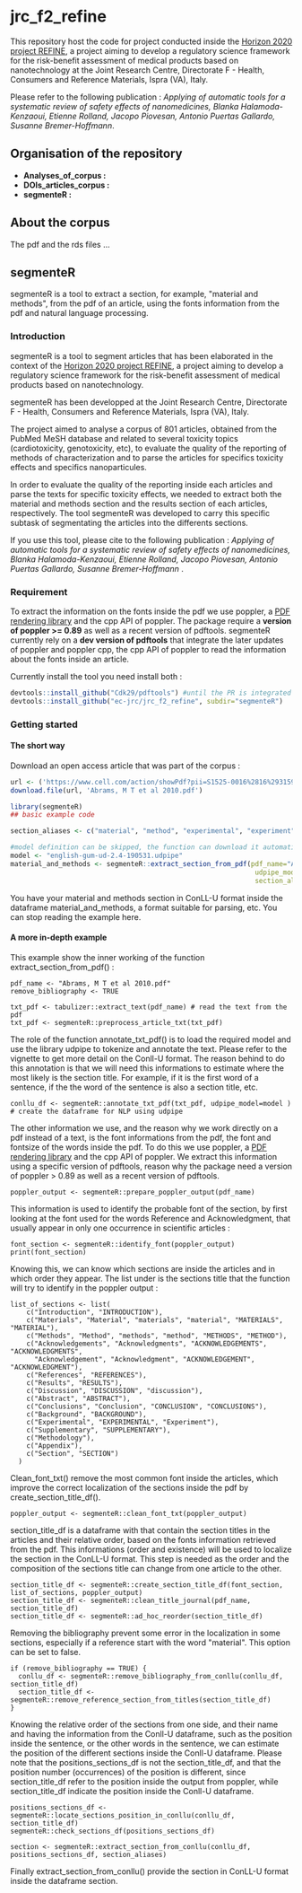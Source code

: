# jrc_f2_refine 

This repository host the code for project conducted inside the [Horizon 2020 project REFINE](http://refine-nanomed.com/), a project aiming to develop a regulatory science framework for the risk-benefit assessment of medical products based on nanotechnology at the Joint Research Centre, Directorate F - Health, Consumers and Reference Materials, Ispra (VA), Italy.

Please refer to the following publication : *Applying of automatic tools for a systematic review of safety effects of nanomedicines, Blanka Halamoda-Kenzaoui, Etienne Rolland, Jacopo Piovesan, Antonio Puertas Gallardo, Susanne Bremer-Hoffmann*.

## Organisation of the repository

* **Analyses_of_corpus :**
* **DOIs_articles_corpus :**
* **segmenteR :** 

## About the corpus

The pdf and the rds files ...

## segmenteR

segmenteR is a tool to extract a section, for example, "material and methods", from the pdf of an article, using the fonts information from the pdf and natural language processing.

### Introduction

segmenteR is a tool to segment articles that has been elaborated in the context of the [Horizon 2020 project REFINE](http://refine-nanomed.com/), a project aiming to develop a regulatory science framework for the risk-benefit assessment of medical products based on nanotechnology.

segmenteR has been developped at the Joint Research Centre, Directorate F - Health, Consumers and Reference Materials, Ispra (VA), Italy.

The project aimed to analyse a corpus of 801 articles, obtained from the PubMed MeSH database and related to several toxicity topics (cardiotoxicity, genotoxicity, etc), to evaluate the quality of the reporting of methods of characterization and to parse the articles for specifics toxicity effects and specifics nanoparticules.

In order to evaluate the quality of the reporting inside each articles and parse the texts for specific toxicity effects, we needed to extract both the material and methods section and the results section of each articles, respectively. The tool segmenteR was developed to carry this specific subtask of segmentating the articles into the differents sections.

If you use this tool, please cite to the following publication : *Applying of automatic tools for a systematic review of safety effects of nanomedicines, Blanka Halamoda-Kenzaoui, Etienne Rolland, Jacopo Piovesan, Antonio Puertas Gallardo, Susanne Bremer-Hoffmann* .

### Requirement

To extract the information on the fonts inside the pdf we use poppler, a [PDF rendering library](https://poppler.freedesktop.org/) and the cpp API of poppler. 
The package require a **version of poppler >= 0.89** as well as a recent version of pdftools. 
segmenteR currently rely on a **dev version of pdftools** that integrate the later updates of poppler and poppler cpp, the cpp API of poppler to read the information about the fonts inside an article.

Currently install the tool you need install both :

``` r
devtools::install_github("Cdk29/pdftools") #until the PR is integrated into the main package
devtools::install_github("ec-jrc/jrc_f2_refine", subdir="segmenteR") 
```

### Getting started

#### The short way

Download an open access article that was part of the corpus : 

``` r
url <- ('https://www.cell.com/action/showPdf?pii=S1525-0016%2816%2931594-5')
download.file(url, 'Abrams, M T et al 2010.pdf')
```

``` r
library(segmenteR)
## basic example code

section_aliases <- c("material", "method", "experimental", "experiment", "methodology")

#model definition can be skipped, the function can download it automatically
model <- "english-gum-ud-2.4-190531.udpipe"
material_and_methods <- segmenteR::extract_section_from_pdf(pdf_name="Abrams, M T et al 2010.pdf",
                                                             udpipe_model=model, 
                                                             section_aliases=section_aliases)

```
You have your material and methods section in ConLL-U format inside the dataframe material_and_methods, a format suitable for parsing, etc.
You can stop reading the example here.

#### A more in-depth example

This example show the inner working of the function extract_section_from_pdf() :

```{r}
pdf_name <- "Abrams, M T et al 2010.pdf"
remove_bibliography <- TRUE

txt_pdf <- tabulizer::extract_text(pdf_name) # read the text from the pdf
txt_pdf <- segmenteR::preprocess_article_txt(txt_pdf)
```

The role of the function annotate_txt_pdf() is to load the required model and use the library udpipe to tokenize and annotate the text. Please refer to the vignette to get more detail on the Conll-U format.
The reason behind to do this annotation is that we will need this informations to estimate where the most likely is the section title. For example, if it is the first word of a sentence, if the the word of the sentence is also a section title, etc.

```{r}
conllu_df <- segmenteR::annotate_txt_pdf(txt_pdf, udpipe_model=model ) # create the dataframe for NLP using udpipe
```
The other information we use, and the reason why we work directly on a pdf instead of a text, is the font informations from the pdf, the font and fontsize of the words inside the pdf. To do this we use poppler, a [PDF rendering library](https://poppler.freedesktop.org/) and the cpp API of poppler. We extract this information using a specific version of pdftools, reason why the package need a version of poppler > 0.89 as well as a recent version of pdftools. 

```{r}
poppler_output <- segmenteR::prepare_poppler_output(pdf_name)
```

This information is used to identify the probable font of the section, by first looking at the font used for the words Reference and Acknowledgment, that usually appear in only one occurrence in scientific articles :

```{r}
font_section <- segmenteR::identify_font(poppler_output)
print(font_section)
```
Knowing this, we can know which sections are inside the articles and in which order they appear.
The list under is the sections title that the function will try to identify in the poppler output :

```{r}
list_of_sections <- list(
    c("Introduction", "INTRODUCTION"),
    c("Materials", "Material", "materials", "material", "MATERIALS", "MATERIAL"),
    c("Methods", "Method", "methods", "method", "METHODS", "METHOD"),
    c("Acknowledgements", "Acknowledgments", "ACKNOWLEDGEMENTS", "ACKNOWLEDGMENTS",
      "Acknowledgement", "Acknowledgment", "ACKNOWLEDGEMENT", "ACKNOWLEDGMENT"),
    c("References", "REFERENCES"),
    c("Results", "RESULTS"),
    c("Discussion", "DISCUSSION", "discussion"),
    c("Abstract", "ABSTRACT"),
    c("Conclusions", "Conclusion", "CONCLUSION", "CONCLUSIONS"),
    c("Background", "BACKGROUND"),
    c("Experimental", "EXPERIMENTAL", "Experiment"),
    c("Supplementary", "SUPPLEMENTARY"),
    c("Methodology"),
    c("Appendix"),
    c("Section", "SECTION")
  )
```
Clean_font_txt() remove the most common font inside the articles, which improve the correct localization of the sections inside the pdf by create_section_title_df().

```{r}
poppler_output <- segmenteR::clean_font_txt(poppler_output)
```
section_title_df is a dataframe with that contain the section titles in the articles and their relative order, based on the fonts information retrieved from the pdf. This informations (order and existence) will be used to localize the section in the ConLL-U format. This step is needed as the order and the composition of the sections title can change from one article to the other.

```{r}
section_title_df <- segmenteR::create_section_title_df(font_section, list_of_sections, poppler_output)
section_title_df <- segmenteR::clean_title_journal(pdf_name, section_title_df)
section_title_df <- segmenteR::ad_hoc_reorder(section_title_df)
```
Removing the bibliography prevent some error in the localization in some sections, especially if a reference start with the word "material". This option can be set to false.

```{r}
if (remove_bibliography == TRUE) {
  conllu_df <- segmenteR::remove_bibliography_from_conllu(conllu_df, section_title_df)
  section_title_df <- segmenteR::remove_reference_section_from_titles(section_title_df)
}
```

Knowing the relative order of the sections from one side, and their name and having the information from the Conll-U dataframe, such as the position inside the sentence, or the other words in the sentence, we can estimate the position of the different sections inside the Conll-U dataframe.
Please note that the positions_sections_df is not the section_title_df, and that the position number (occurrences) of the position is different, since section_title_df refer to the position inside the output from poppler, while section_title_df indicate the position inside the Conll-U dataframe.

```{r}
positions_sections_df <- segmenteR::locate_sections_position_in_conllu(conllu_df, section_title_df)
segmenteR::check_sections_df(positions_sections_df)
```

```{r}
section <- segmenteR::extract_section_from_conllu(conllu_df, positions_sections_df, section_aliases)
```
Finally extract_section_from_conllu() provide the section in ConLL-U format inside the dataframe section.

